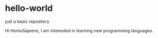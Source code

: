 # hello-world
just a basic repository

Hi HomoSapiens,
I am interested in learning new programming languages.
